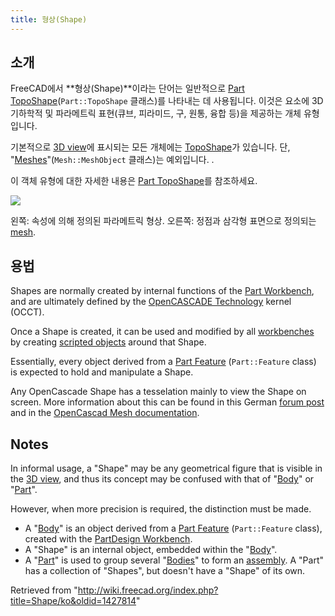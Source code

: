 ```yaml
---
title: 형상(Shape)
---
```

## 소개

FreeCAD에서 **형상(Shape)**이라는 단어는 일반적으로 [Part TopoShape](/Part_TopoShape "Part TopoShape")(`Part::TopoShape` 클래스)를 나타내는 데 사용됩니다. 이것은 요소에 3D 기하학적 및 파라메트릭 표현(큐브, 피라미드, 구, 원통, 융합 등)을 제공하는 개체 유형입니다.

기본적으로 [3D view](/3D_view "3D view")에 표시되는 모든 개체에는 [TopoShape](/Part_TopoShape "Part TopoShape")가 있습니다. 단, "[Meshes](/Mesh "Mesh")"(`Mesh::MeshObject` 클래스)는 예외입니다. .

이 객체 유형에 대한 자세한 내용은 [Part TopoShape](/Part_TopoShape "Part TopoShape")를 참조하세요.

![](/images/Shape_and_mesh.svg)

왼쪽: 속성에 의해 정의된 파라메트릭 형상. 오른쪽: 정점과 삼각형 표면으로 정의되는 [mesh](/Mesh "Mesh").

## 용법

Shapes are normally created by internal functions of the [Part Workbench](/Part_Workbench "Part Workbench"), and are ultimately defined by the [OpenCASCADE Technology](/OpenCASCADE "OpenCASCADE") kernel (OCCT).

Once a Shape is created, it can be used and modified by all [workbenches](/Workbenches "Workbenches") by creating [scripted objects](/Scripted_objects "Scripted objects") around that Shape.

Essentially, every object derived from a [Part Feature](/Part_Feature "Part Feature") (`Part::Feature` class) is expected to hold and manipulate a Shape.

Any OpenCascade Shape has a tesselation mainly to view the Shape on screen. More information about this can be found in this German [forum post](https://forum.freecad.org/viewtopic.php?t=77521&start=10#p674947) and in the [OpenCascad Mesh documentation](https://dev.opencascade.org/doc/overview/html/occt_user_guides__mesh.html).

## Notes

In informal usage, a "Shape" may be any geometrical figure that is visible in the [3D view](/3D_view "3D view"), and thus its concept may be confused with that of "[Body](/Body "Body")" or "[Part](/Part "Part")".

However, when more precision is required, the distinction must be made.

* A "[Body](/Body "Body")" is an object derived from a [Part Feature](/Part_Feature "Part Feature") (`Part::Feature` class), created with the [PartDesign Workbench](/PartDesign_Workbench "PartDesign Workbench").
* A "Shape" is an internal object, embedded within the "[Body](/Body "Body")".
* A "[Part](/Part "Part")" is used to group several "[Bodies](/Body "Body")" to form an [assembly](/Assembly "Assembly"). A "Part" has a collection of "Shapes", but doesn't have a "Shape" of its own.

Retrieved from "<http://wiki.freecad.org/index.php?title=Shape/ko&oldid=1427814>"